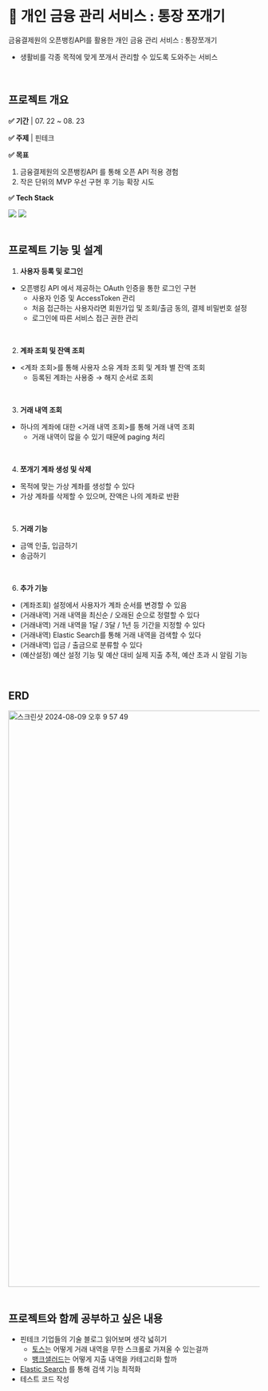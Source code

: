 # 💸 개인 금융 관리 서비스 : 통장 쪼개기
금융결제원의 오픈뱅킹API를 활용한 개인 금융 관리 서비스 : 통장쪼개기
- 생활비를 각종 목적에 맞게 쪼개서 관리할 수 있도록 도와주는 서비스

<br/>

## 프로젝트 개요

**✅ 기간** | 07. 22 ~ 08. 23

**✅ 주제** | 핀테크

**✅ 목표**
1. 금융결제원의 오픈뱅킹API 를 통해 오픈 API 적용 경험
2. 작은 단위의 MVP 우선 구현 후 기능 확장 시도

**✅ Tech Stack**
<div> 
  <img src="https://img.shields.io/badge/springboot-6DB33F?style=for-the-badge&logo=springboot&logoColor=white"> 
  <img src="https://img.shields.io/badge/mysql-4479A1?style=for-the-badge&logo=mysql&logoColor=white"> 
</div>


<br/>

## 프로젝트 기능 및 설계

1. **사용자 등록 및 로그인**
- 오픈뱅킹 API 에서 제공하는 OAuth 인증을 통한 로그인 구현
  - 사용자 인증 및 AccessToken 관리
  - 처음 접근하는 사용자라면 회원가입 및 조회/출금 동의, 결제 비밀번호 설정
  - 로그인에 따른 서비스 접근 권한 관리

<br/>

2. **계좌 조회 및 잔액 조회**
- <계좌 조회>를 통해 사용자 소유 계좌 조회 및 계좌 별 잔액 조회
  - 등록된 계좌는 사용중 → 해지 순서로 조회

<br/>

3. **거래 내역 조회**
- 하나의 계좌에 대한 <거래 내역 조회>를 통해 거래 내역 조회
  - 거래 내역이 많을 수 있기 때문에 paging 처리

<br/>

4. **쪼개기 계좌 생성 및 삭제**
- 목적에 맞는 가상 계좌를 생성할 수 있다
- 가상 계좌를 삭제할 수 있으며, 잔액은 나의 계좌로 반환

<br/>

5. **거래 기능**
- 금액 인출, 입금하기
- 송금하기

<br/>

6. **추가 기능**
- (계좌조회) 설정에서 사용자가 계좌 순서를 변경할 수 있음
- (거래내역) 거래 내역을 최신순 / 오래된 순으로 정렬할 수 있다
- (거래내역) 거래 내역을 1달 / 3달 / 1년 등 기간을 지정할 수 있다
- (거래내역) Elastic Search를 통해 거래 내역을 검색할 수 있다
- (거래내역) 입금 / 출금으로 분류할 수 있다
- (예산설정) 예산 설정 기능 및 예산 대비 실제 지출 추적, 예산 초과 시 알림 기능

<br/>

## ERD
<img width="1155" alt="스크린샷 2024-08-09 오후 9 57 49" src="https://github.com/user-attachments/assets/daca4a6b-fadd-4ea6-b613-1ffe16c4ebc0">


<br/>
<br/>

## 프로젝트와 함께 공부하고 싶은 내용

- 핀테크 기업들의 기술 블로그 읽어보며 생각 넓히기
    - [토스](https://toss.tech/tech)는 어떻게 거래 내역을 무한 스크롤로 가져올 수 있는걸까
    - [뱅크샐러드](https://blog.banksalad.com/)는 어떻게 지출 내역을 카테고리화 할까
- [Elastic Search](https://www.elastic.co/guide/en/elasticsearch/reference/current/index.html) 를 통해 검색 기능 최적화
- 테스트 코드 작성

<br/>
